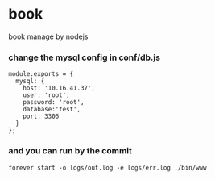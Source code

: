 # book
book manage by nodejs

### change the mysql config in conf/db.js

```
module.exports = {
  mysql: {
    host: '10.16.41.37', 
    user: 'root',
    password: 'root',
    database:'test', 
    port: 3306
  }
};
```

### and you can run by the commit

```
forever start -o logs/out.log -e logs/err.log ./bin/www 
```

